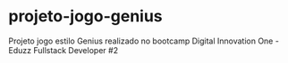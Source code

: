 # projeto-jogo-genius
Projeto jogo estilo Genius realizado no bootcamp Digital Innovation One - Eduzz Fullstack Developer #2

